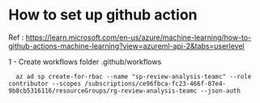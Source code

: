 # How to set up github action

Ref : https://learn.microsoft.com/en-us/azure/machine-learning/how-to-github-actions-machine-learning?view=azureml-api-2&tabs=userlevel

1 - Create workflows folder .github/workflows


      az ad sp create-for-rbac --name "sp-review-analysis-teamc" --role contributor --scopes /subscriptions/ce96fbca-fc23-466f-87e4-9b8cb5316116/resourceGroups/rg-review-analysis-teamc --json-auth

